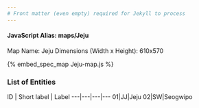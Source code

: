 ```yaml
---
# Front matter (even empty) required for Jekyll to process
---
```


#### JavaScript Alias: maps/Jeju

Map Name: Jeju
Dimensions (Width x Height): 610x570



{% embed_spec_map Jeju-map.js %}

### List of Entities

ID | Short label | Label
---|---|---|---
01|JJ|Jeju
02|SW|Seogwipo